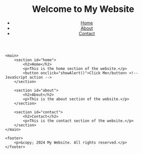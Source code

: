 <!DOCTYPE html>
<html lang="en">
<head>
    <meta charset="UTF-8">
    <title>My Website</title>
    <link rel="stylesheet" type="text/css" href="style.css"> <!-- Link to CSS -->
    <script src="script.js"></script> <!-- Link to JavaScript -->
</head>
<body>
    <header>
        <h1>Welcome to My Website</h1>
        <nav>
            <ul>
                <li><a href="#home">Home</a></li>
                <li><a href="#about">About</a></li>
                <li><a href="#contact">Contact</a></li>
            </ul>
        </nav>
    </header>

    <main>
        <section id="home">
            <h2>Home</h2>
            <p>This is the home section of the website.</p>
            <button onclick="showAlert()">Click Me</button> <!-- JavaScript action -->
        </section>

        <section id="about">
            <h2>About</h2>
            <p>This is the about section of the website.</p>
        </section>

        <section id="contact">
            <h2>Contact</h2>
            <p>This is the contact section of the website.</p>
        </section>
    </main>

    <footer>
        <p>&copy; 2024 My Website. All rights reserved.</p>
    </footer>
</body>
</html>

        


   
